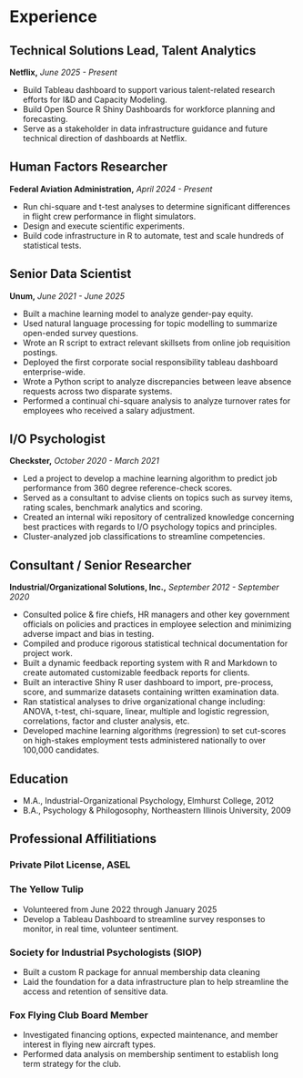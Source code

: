 # Experience

## Technical Solutions Lead, Talent Analytics
**Netflix,** *June 2025 - Present*

- Build Tableau dashboard to support various talent-related research efforts for I&D and Capacity Modeling.
- Build Open Source R Shiny Dashboards for workforce planning and forecasting.
- Serve as a stakeholder in data infrastructure guidance and future technical direction of dashboards at Netflix.

## Human Factors Researcher
**Federal Aviation Administration,** *April 2024 - Present*

- Run chi-square and t-test analyses to determine significant differences in flight crew performance in flight simulators.
- Design and execute scientific experiments.
- Build code infrastructure in R to automate, test and scale hundreds of statistical tests.

## Senior Data Scientist
**Unum,** *June 2021 - June 2025* 

- Built a machine learning model to analyze gender-pay equity.
- Used natural language processing for topic modelling to summarize open-ended survey questions.
- Wrote an R script to extract relevant skillsets from online job requisition postings.
- Deployed the first corporate social responsibility tableau dashboard enterprise-wide.
- Wrote a Python script to analyze discrepancies between leave absence requests across two disparate systems.
- Performed a continual chi-square analysis to analyze turnover rates for employees who received a salary adjustment.


## I/O Psychologist
**Checkster,** *October 2020 - March 2021* 

- Led a project to develop a machine learning algorithm to predict job performance from 360 degree reference-check scores.
- Served as a consultant to advise clients on topics such as survey items, rating scales, benchmark analytics and scoring.
- Created an internal wiki repository of centralized knowledge concerning best practices with regards to I/O psychology topics and principles.
- Cluster-analyzed job classifications to streamline competencies.

## Consultant / Senior Researcher
**Industrial/Organizational Solutions, Inc.,** *September 2012 - September 2020* 

- Consulted police & fire chiefs, HR managers and other key government officials on policies and practices in employee selection and minimizing adverse impact and bias in testing.
- Compiled and produce rigorous statistical technical documentation for project work.
- Built a dynamic feedback reporting system with R and Markdown to create automated customizable feedback reports for clients.
- Built an interactive Shiny R user dashboard to import, pre-process, score, and summarize datasets containing written examination data.
- Ran statistical analyses to drive organizational change including: ANOVA, t-test, chi-square, linear, multiple and logistic regression, correlations, factor and cluster analysis, etc.
- Developed machine learning algorithms (regression) to set cut-scores on high-stakes employment tests administered nationally to over 100,000 candidates.

## Education

- M.A., Industrial-Organizational Psychology, Elmhurst College, 2012
- B.A., Psychology & Philogosophy, Northeastern Illinois University, 2009

## Professional Affilitiations

### Private Pilot License, ASEL

### The Yellow Tulip

- Volunteered from June 2022 through January 2025
- Develop a Tableau Dashboard to streamline survey responses to monitor, in real time, volunteer sentiment.

### Society for Industrial Psychologists (SIOP)

- Built a custom R package for annual membership data cleaning
- Laid the foundation for a data infrastructure plan to help streamline the access and retention of sensitive data.

### Fox Flying Club Board Member

- Investigated financing options, expected maintenance, and member interest in flying new aircraft types.
- Performed data analysis on membership sentiment to establish long term strategy for the club.